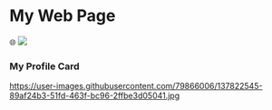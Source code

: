 # My Web Page


 🌐 <a href="https://the-young-programmer.github.io/The-Young-Programmer/"/> <img src="https://img.shields.io/badge/Google_chrome-4285F4?style=for-the-badge&logo=Google-chrome&logoColor=white"/></a>
  
 ### My Profile Card 
 
 https://user-images.githubusercontent.com/79866006/137822545-89af24b3-51fd-463f-bc96-2ffbe3d05041.jpg
 
 
